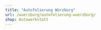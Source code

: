 ```yaml
---
title: "Autofolierung Würzburg"
url: /wuerzburg/autofolierung-wuerzburg/
shop: Autowerkstatt
---
```

